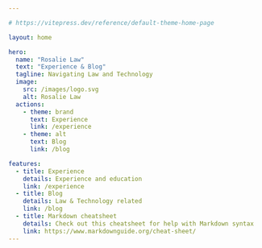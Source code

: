 ```yaml
---

# https://vitepress.dev/reference/default-theme-home-page

layout: home

hero:
  name: "Rosalie Law"
  text: "Experience & Blog"
  tagline: Navigating Law and Technology
  image:
    src: /images/logo.svg
    alt: Rosalie Law
  actions:
    - theme: brand
      text: Experience
      link: /experience
    - theme: alt
      text: Blog
      link: /blog

features:
  - title: Experience
    details: Experience and education
    link: /experience
  - title: Blog
    details: Law & Technology related
    link: /blog
  - title: Markdown cheatsheet
    details: Check out this cheatsheet for help with Markdown syntax
    link: https://www.markdownguide.org/cheat-sheet/
---
```

